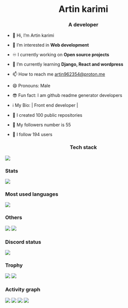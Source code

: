 
<h1 align="center">Artin karimi</h1>
<h3 align="center">A developer</h3>

- 👋 Hi, I’m Artin karimi


- 👀 I’m interested in **Web development**

- ♾ I currently working on **Open source projects**

- 🌱 I’m currently learning **Django, React and wordpress**

- 📫 How to reach me artin962354@proton.me

- 😄 Pronouns: Male

- 😎 Fun fact: I am github readme generator developers

- ℹ️ My Bio: | Front end developer
 |

- 📂 I created 100 public repositories

- 👤 My followers number is 55

- 👤 I follow 194 users

<h3 align="center">Tech stack</h3>
<img src="https://skillicons.dev/icons?i=html,css,js,vim,vscode,git,c,php,python,go,bash,github,pycharm,flask,django,linux,neovim,bootstrap,tailwind,arch,debian,ubuntu,electron,dart,markdown,mint,figma,sublime,mysql,react,ruby,discord,powershell,wordpress">
<h3>Stats</h3>
<img src="https://github-readme-stats.vercel.app/api?username=Thecode764&show_icons=true&theme=dracula">
<h3>Most used languages</h3>
<img src="https://github-readme-stats.vercel.app/api/top-langs/?username=Thecode764&theme=dracula&langs_count=300">
<h3>Others</h3>
<img src="https://hits.seeyoufarm.com/api/count/incr/badge.svg?url=https%3A%2F%2Fgithub.com%2FThecode764%2F&count_bg=%23000&title_bg=%23171717&icon=github.svg&icon_color=%23FFFFFF&title=Visits&edge_flat=false">
<img src="https://img.shields.io/github/followers/Thecode764">
<h3>Discord status</h3>
<!--Join to lanyard server for this-->
<img src="https://lanyard.cnrad.dev/api/1125429179685548112">
<h3>Trophy</h3>
<img src="https://github-profile-trophy.vercel.app/?username=Thecode764&theme=dracula">
<img src="https://streak-stats.demolab.com/?user=Thecode764&theme=dracula">
<h3>Activity graph</h3>
<img src="https://github-readme-activity-graph.vercel.app/graph/?username=Thecode764&bg_color=000&color=fff&line=00E676&point=fff&hide_border=true">

<img src="https://github-profile-summary-cards.vercel.app/api/cards/profile-details?username=Thecode764&theme=dark">

<img src="https://github-profile-summary-cards.vercel.app/api/cards/stats?username=Thecode764&theme=dark">

<img src="https://github-readme-stats.vercel.app/api/wakatime?username=Thecode764&theme=dracula">
